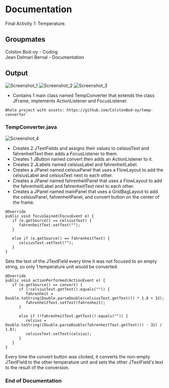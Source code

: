# Documentation

Final Activity 1: Temperature.

## Groupmates

Colston Bod-oy - Coding  
Jean Delmari Bernal - Documentation

## Output

![Screenshot_1](https://user-images.githubusercontent.com/75562733/162757953-17fa7547-605e-4df9-86ed-2c80ad9b6c02.png)
![Screenshot_2](https://user-images.githubusercontent.com/75562733/162757986-f6986a91-5a4e-4801-b29b-4acd50c9af09.png)
![Screenshot_3](https://user-images.githubusercontent.com/75562733/162758020-b09b56de-cc57-4970-bfbc-07eb3789ca64.png)

* Contains 1 main class named TempConverter that extends the class JFrame, implements ActionListener and FocusListener.
```
Whole project with assets: https://github.com/ColstonBod-oy/temp-converter
```

### TempConverter.java

![Screenshot_4](https://user-images.githubusercontent.com/75562733/162759571-40add9eb-b9fb-4d2a-9622-7d1d241701b5.png)

* Creates 2 JTextFields and assigns their values to celsiusText and fahrenheitText then adds a FocusListener to them.
* Creates 1 JButton named convert then adds an ActionListener to it.
* Creates 2 JLabels named celsiusLabel and fahrenheitLabel.  
* Creates a JPanel named celsiusPanel that uses a FlowLayout to add the celsiusLabel and celsiusText next to each other.  
* Creates a JPanel named fahrenheitPanel that uses a FlowLayout to add the fahrenheitLabel and fahrenheitText next to each other.
* Creates a JPanel named mainPanel that uses a GridBagLayout to add the celsiusPanel, fahrenheitPanel, and convert button on the center of the frame. 
```
@Override
public void focusGained(FocusEvent e) {
   if (e.getSource() == celsiusText) {
      fahrenheitText.setText("");
   }
        
   else if (e.getSource() == fahrenheitText) {
      celsiusText.setText("");
   }
}
```
Sets the text of the JTextField every time it was not focused to an empty string, so only 1 temperature unit would be converted. 
```
@Override
public void actionPerformed(ActionEvent e) {
   if (e.getSource() == convert) {
      if (!celsiusText.getText().equals("")) {
         fahrenheit = Double.toString(Double.parseDouble(celsiusText.getText()) * 1.8 + 32);
         fahrenheitText.setText(fahrenheit);
      }
            
      else if (!fahrenheitText.getText().equals("")) {
         celsius = Double.toString((Double.parseDouble(fahrenheitText.getText()) - 32) / 1.8);
         celsiusText.setText(celsius);
      }
   }
}
```
Every time the convert button was clicked, it converts the non-empty JTextField to the other temperature unit and sets the other JTextField's text to the result of the conversion. 

### End of Documentation
